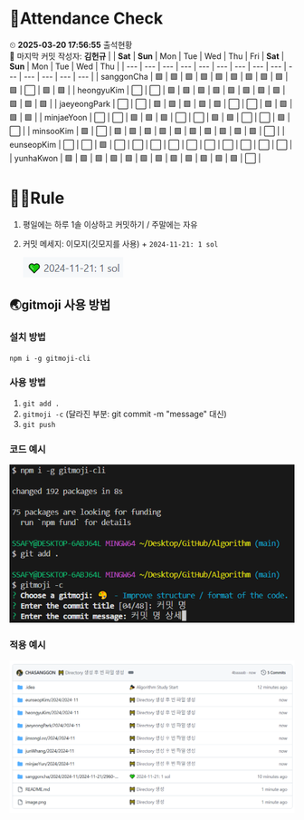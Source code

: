 <!-- Attendance Section -->
# 📅Attendance Check

⏲ **2025-03-20 17:56:55** 출석현황<br>📝 마지막 커밋 작성자: **김헌규**
|   | **Sat** | **Sun** | Mon | Tue | Wed | Thu | Fri | **Sat** | **Sun** | Mon | Tue | Wed | Thu |
| --- | --- | --- | --- | --- | --- | --- | --- | --- | --- | --- | --- | --- | --- |
| sanggonCha | 🟩 | 🟩 | 🟩 | 🟩 | 🟩 | 🟩 | 🟩 | 🟩 | 🟩 | 🟩 | ⬜ | 🟩 | 🟩 |
| heongyuKim | ⬜ | ⬜ | 🟩 | 🟩 | 🟩 | 🟩 | 🟩 | 🟩 | 🟩 | 🟩 | 🟩 | 🟩 | 🟩 |
| jaeyeongPark | ⬜ | ⬜ | 🟩 | 🟩 | 🟩 | 🟩 | 🟩 | ⬜ | ⬜ | 🟩 | 🟩 | 🟩 | 🟩 |
| minjaeYoon | ⬜ | ⬜ | 🟩 | 🟩 | 🟩 | ⬜ | ⬜ | 🟩 | 🟩 | ⬜ | ⬜ | 🟩 | ⬜ |
| minsooKim | 🟩 | ⬜ | 🟩 | 🟩 | 🟩 | 🟩 | 🟩 | 🟩 | 🟩 | 🟩 | 🟩 | 🟩 | ⬜ |
| eunseopKim | ⬜ | ⬜ | 🟩 | ⬜ | ⬜ | ⬜ | ⬜ | ⬜ | ⬜ | ⬜ | ⬜ | ⬜ | ⬜ |
| yunhaKwon | 🟩 | 🟩 | 🟩 | 🟩 | 🟩 | 🟩 | 🟩 | 🟩 | 🟩 | 🟩 | 🟩 | 🟩 | ⬜ |

<!-- Rules Section -->
# 🏳‍🌈Rule
1. 평일에는 하루 1솔 이상하고 커밋하기 / 주말에는 자유
2. 커밋 메세지: 이모지(깃모지를 사용) +  `2024-11-21: 1 sol`

    ![alt text](images/image-2.png)


## 🌏gitmoji 사용 방법
### 설치 방법
`npm i -g gitmoji-cli`

### 사용 방법
1. `git add .`
2. `gitmoji -c` (달라진 부분: git commit -m "message" 대신)
3. `git push`

### 코드 예시
![alt text](images/image.png)

### 적용 예시
![alt text](images/image-1.png)

